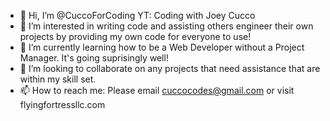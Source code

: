 - 👋 Hi, I’m @CuccoForCoding YT: Coding with Joey Cucco
- 👀 I’m interested in writing code and assisting others engineer their own projects by providing my own code for everyone to use!
- 🌱 I’m currently learning how to be a Web Developer without a Project Manager. It's going suprisingly well!
- 💞️ I’m looking to collaborate on any projects that need assistance that are within my skill set. 
- 📫 How to reach me: Please email cuccocodes@gmail.com or visit flyingfortressllc.com

<!---
CuccoForCoding/CuccoForCoding is a ✨ special ✨ repository because its `README.md` (this file) appears on your GitHub profile.
You can click the Preview link to take a look at your changes.
--->
